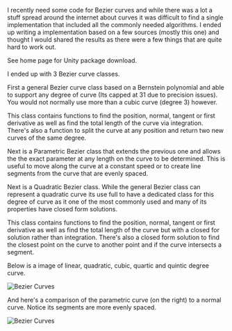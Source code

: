 I recently need some code for Bezier curves and while there was a lot a stuff spread around the internet about curves it was difficult to find a single implementation that included all the commonly needed algorithms. I ended up writing a implementation based on a few sources (mostly this one) and thought I would shared the results as there were a few things that are quite hard to work out.

See home page for Unity package download.

I ended up with 3 Bezier curve classes.

First a general Bezier curve class based on a  Bernstein polynomial and able to support any degree of curve (Its capped at 31 due to precision issues). You would not normally use more than a cubic curve (degree 3)  however.

This class contains functions to find the position, normal, tangent or first derivative as well as find the total length of the curve via integration. There's also a function to split the curve at any position and return two new curves of the same degree.

Next is a Parametric Bezier class that extends the previous one and allows the the exact parameter at any length on the curve to be determined. This is useful to move along the curve at a constant speed or to create line segments from the curve that are evenly spaced.

Next is a Quadratic Bezier class. While the general Bezier class can represent a quadratic curve its use full to have a dedicated class for this degree of curve as it one of the most commonly used and many of its properties have closed form solutions.

This class contains functions to find the position, normal, tangent or first derivative as well as find the total length of the curve but with a closed for solution rather than integration. There's also a closed form solution to find the closest point on the curve to another point and if the curve intersects a segment.

Below is a image of linear, quadratic, cubic, quartic and quintic degree curve.

![Bezier Curves]()

And here's a comparison of the parametric curve (on the right) to a normal curve. Notice its segments are more evenly spaced.

![Bezier Curves]()
